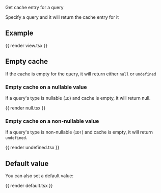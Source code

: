 Get cache entry for a query

Specify a query and it will return the cache entry for it

## Example

{{ render view.tsx }}

## Empty cache

If the cache is empty for the query, it will return either `null` or `undefined`

### Empty cache on a nullable value

If a query's type is nullable (`ID`) and cache is empty, it will return null.

{{ render null.tsx }}

### Empty cache on a non-nullable value

If a query's type is non-nullable (`ID!`) and cache is empty, it will return `undefined`.

{{ render undefined.tsx }}

## Default value

You can also set a default value:

{{ render default.tsx }}
